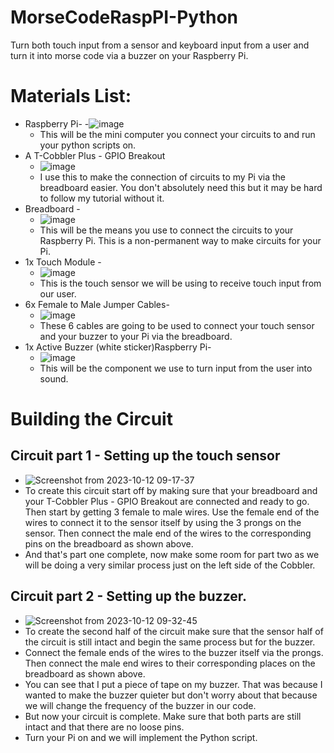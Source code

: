 # MorseCodeRaspPI-Python
Turn both touch input from a sensor and keyboard input from a user and turn it into morse code via a buzzer on your Raspberry Pi.

# Materials List:
- Raspberry Pi-
	-![image](https://github.com/TylerDStanford/MorseCodeRaspPI-Python/assets/141964312/d8ae4ce2-6f92-474e-8a72-6a09a1a513c9)
	- This will be the mini computer you connect your circuits to and run your python scripts on.
- A T-Cobbler Plus - GPIO Breakout
	- ![image](https://github.com/TylerDStanford/MorseCodeRaspPI-Python/assets/141964312/08be5423-7290-4736-911f-17a75daf9d67)
	- I use this to make the connection of circuits to my Pi via the breadboard easier. You don't absolutely need this but it may be hard to follow my tutorial without it.
- Breadboard -
	- ![image](https://github.com/TylerDStanford/MorseCodeRaspPI-Python/assets/141964312/3809620c-9af0-437e-9236-3d458efee07c)
	- This will be the means you use to connect the circuits to your Raspberry Pi. This is a non-permanent way to make circuits for your Pi.
- 1x Touch Module -
	- ![image](https://github.com/TylerDStanford/MorseCodeRaspPI-Python/assets/141964312/545d7f64-1e4d-4bb9-86f2-05679ec3209f)
	- This is the touch sensor we will be using to receive touch input from our user. 
- 6x Female to Male Jumper Cables-
	- ![image](https://github.com/TylerDStanford/MorseCodeRaspPI-Python/assets/141964312/668f4f07-f096-42ce-962c-f82ba2d618d4)
	- These 6 cables are going to be used to connect your touch sensor and your buzzer to your Pi via the breadboard.
- 1x Active Buzzer (white sticker)Raspberry Pi-
	- ![image](https://github.com/TylerDStanford/MorseCodeRaspPI-Python/assets/141964312/17f44cac-8ef3-43db-af84-060480a2d26c)
	- This will be the component we use to turn input from the user into sound.

# Building the Circuit
## Circuit part 1 - Setting up the touch sensor
- ![Screenshot from 2023-10-12 09-17-37](https://github.com/TylerDStanford/MorseCodeRaspPI-Python/assets/141964312/e9fd6ce3-758b-479d-89d5-f578ded19472)
- To create this circuit start off by making sure that your breadboard and your T-Cobbler Plus - GPIO Breakout are connected and ready to go. Then start by getting 3 female to male wires. Use the female end of the wires to connect it to the sensor itself by using the 3 prongs on the sensor. Then connect the male end of the wires to the corresponding pins on the breadboard as shown above.
- And that's part one complete, now make some room for part two as we will be doing a very similar process just on the left side of the Cobbler.
## Circuit part 2 - Setting up the buzzer.
- ![Screenshot from 2023-10-12 09-32-45](https://github.com/TylerDStanford/MorseCodeRaspPI-Python/assets/141964312/edb75f95-72cd-4d53-ae62-62c783138d8b)
- To create the second half of the circuit make sure that the sensor half of the circuit is still intact and begin the same process but for the buzzer.
- Connect the female ends of the wires to the buzzer itself via the prongs. Then connect the male end wires to their corresponding places on the breadboard as shown above.
- You can see that I put a piece of tape on my buzzer. That was because I wanted to make the buzzer quieter but don't worry about that because we will change the frequency of the buzzer in our code.
- But now your circuit is complete. Make sure that both parts are still intact and that there are no loose pins.
- Turn your Pi on and we will implement the Python script.
